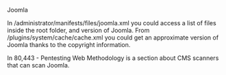 Joomla

In /administrator/manifests/files/joomla.xml you could access a list of files inside the root folder, and version of Joomla.
From /plugins/system/cache/cache.xml you could get an approximate version of Joomla thanks to the copyright information.

In 80,443 - Pentesting Web Methodology is a section about CMS scanners that can scan Joomla.
